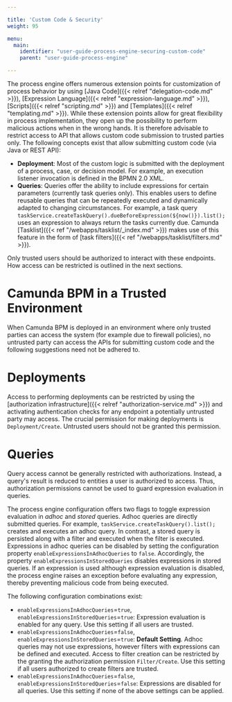 ```yaml
---

title: 'Custom Code & Security'
weight: 95

menu:
  main:
    identifier: "user-guide-process-engine-securing-custom-code"
    parent: "user-guide-process-engine"

---
```


The process engine offers numerous extension points for customization of process behavior by using [Java Code]({{< relref "delegation-code.md" >}}), [Expression Language]({{< relref "expression-language.md" >}}), [Scripts]({{< relref "scripting.md" >}}) and [Templates]({{< relref "templating.md" >}}). While these extension points allow for great flexibility in process implementation, they open up the possibility to perform malicious actions when in the wrong hands. It is therefore advisable to restrict access to API that allows custom code submission to trusted parties only. The following concepts exist that allow submitting custom code (via Java or REST API):

* **Deployment**: Most of the custom logic is submitted with the deployment of a process, case, or decision model. For example, an execution listener invocation is defined in the BPMN 2.0 XML.
* **Queries**: Queries offer the ability to include expressions for certain parameters (currently task queries only). This enables users to define reusable queries that can be repeatedly executed and dynamically adapted to changing circumstances. For example, a task query `taskService.createTaskQuery().dueBeforeExpression(${now()}).list();` uses an expression to always return the tasks currently due. Camunda [Tasklist]({{< ref "/webapps/tasklist/_index.md" >}}) makes use of this feature in the form of [task filters]({{< ref "/webapps/tasklist/filters.md" >}}).

Only trusted users should be authorized to interact with these endpoints. How access can be restricted is outlined in the next sections.

# Camunda BPM in a Trusted Environment

When Camunda BPM is deployed in an environment where only trusted parties can access the system (for example due to firewall policies), no untrusted party can access the APIs for submitting custom code and the following suggestions need not be adhered to.

# Deployments

Access to performing deployments can be restricted by using the [authorization infrastructure]({{< relref "authorization-service.md" >}}) and activating authentication checks for any endpoint a potentially untrusted party may access. The crucial permission for making deployments is `Deployment/Create`. Untrusted users should not be granted this permission.

# Queries

Query access cannot be generally restricted with authorizations. Instead, a query's result is reduced to entities a user is authorized to access. Thus, authorization permissions cannot be used to guard expression evaluation in queries.

The process engine configuration offers two flags to toggle expression evaluation in *adhoc* and *stored* queries. Adhoc queries are directly submitted queries. For example, `taskService.createTaskQuery().list();` creates and executes an adhoc query. In contrast, a stored query is persisted along with a filter and executed when the filter is executed. Expressions in adhoc queries can be disabled by setting the configuration property `enableExpressionsInAdhocQueries` to `false`. Accordingly, the property `enableExpressionsInStoredQueries` disables expressions in stored queries. If an expression is used although expression evaluation is disabled, the process engine raises an exception before evaluating any expression, thereby preventing malicious code from being executed.

The following configuration combinations exist:

* `enableExpressionsInAdhocQueries`=`true`, `enableExpressionsInStoredQueries`=`true`: Expression evaluation is enabled for any query. Use this setting if all users are trusted.
* `enableExpressionsInAdhocQueries`=`false`, `enableExpressionsInStoredQueries`=`true`: **Default Setting**. Adhoc queries may not use expressions, however filters with expressions can be defined and executed. Access to filter creation can be restricted by the granting the authorization permission `Filter/Create`. Use this setting if all users authorized to create filters are trusted.
* `enableExpressionsInAdhocQueries`=`false`, `enableExpressionsInStoredQueries`=`false`: Expressions are disabled for all queries. Use this setting if none of the above settings can be applied.
